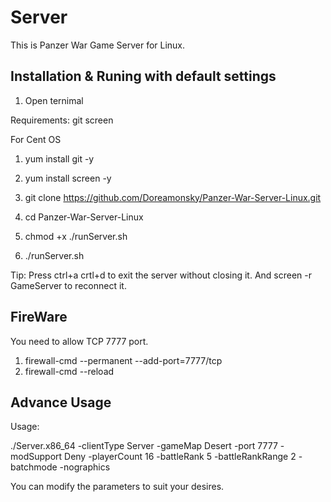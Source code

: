 # Server

This is Panzer War Game Server for Linux.

## Installation & Runing with default settings

1. Open ternimal

Requirements:
git
screen

For Cent OS

1. yum install git -y
2. yum install screen -y

3. git clone <https://github.com/Doreamonsky/Panzer-War-Server-Linux.git>
4. cd Panzer-War-Server-Linux
5. chmod +x ./runServer.sh
6. ./runServer.sh

Tip: Press ctrl+a crtl+d to exit the server without closing it. And screen -r GameServer to reconnect it.

## FireWare

You need to allow TCP 7777 port.

1. firewall-cmd --permanent --add-port=7777/tcp
2. firewall-cmd --reload

## Advance Usage

Usage:

./Server.x86_64 -clientType Server -gameMap Desert -port 7777 -modSupport Deny -playerCount 16 -battleRank 5 -battleRankRange 2 -batchmode -nographics

You can modify the parameters to suit your desires.
